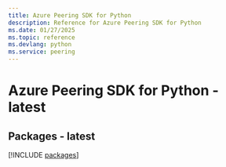 ```yaml
---
title: Azure Peering SDK for Python
description: Reference for Azure Peering SDK for Python
ms.date: 01/27/2025
ms.topic: reference
ms.devlang: python
ms.service: peering
---
```

# Azure Peering SDK for Python - latest
## Packages - latest
[!INCLUDE [packages](peering-index.md)]